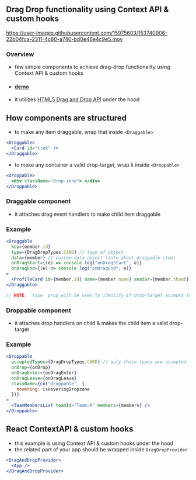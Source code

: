 ## Drag Drop functionality using Context API & custom hooks



https://user-images.githubusercontent.com/15975603/153740906-22b04fca-2311-4c80-a740-bd0e46e4c9e5.mov


### Overview

- few simple components to achieve drag-drop functionality using Context API & custom hooks
- <h4><a href="https://1743m.csb.app">demo</a></h4>
- it utilizes [HTML5 Drag and Drop API](https://developer.mozilla.org/en-US/docs/Web/API/HTML_Drag_and_Drop_API) under the hood

## How components are structured

- to make any item draggable, wrap that inside `<Draggable>`

```jsx
<Draggable>
  <Card id="trek" />
</Draggable>
```

- to make any container a valid drop-target, wrap it inside `<Droppable>`

```jsx
<Droppable>
  <div className="drop-zone"> </div>
</Droppable>
```

### Draggable component

- it attaches drag event handlers to make child item draggable

### Example

```jsx
<Draggable
  key={member.id}
  type={DragDropTypes.CARD} // type of object
  data={member} // custom data object (info about draggable-item)
  onDragStart={(e) => console.log("onDragStart", e)}
  onDragEnd={(e) => console.log("onDragEnd", e)}
>
  <ProfileCard id={member.id} name={member.name} avatar={member.thumb} />
</Draggable>

// NOTE: `type` prop will be used to identify if drop-target accepts this type of items
```

### Droppable component

- it attaches drop handlers on child & makes the child item a valid drop-target

### Example

```jsx
<Droppable
  acceptedTypes={DragDropTypes.CARD} // only these types are accepted
  onDrop={onDrop}
  onDragEnter={onDragEnter}
  onDragLeave={onDragLeave}
  className={cn("droppable", {
    hovering: isHoveringDropzone
  })}
>
  <TeamMembersList teamId="Team-A" members={members} />
</Droppable>
```

## React ContextAPI & custom hooks

- this example is using Context API & custom hooks under the hood
- the related part of your app should be wrapped inside `DragDropProvider`

```jsx
<DragAndDropProvider>
  <App />
</DragAndDropProvider>
```
